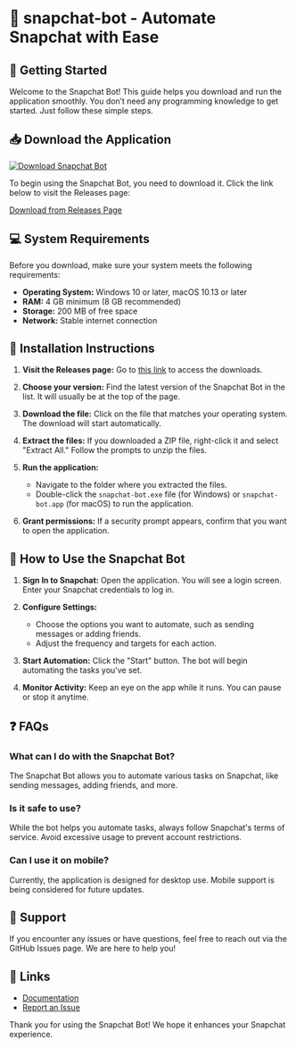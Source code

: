 # 🎉 snapchat-bot - Automate Snapchat with Ease

## 🚀 Getting Started

Welcome to the Snapchat Bot! This guide helps you download and run the application smoothly. You don’t need any programming knowledge to get started. Just follow these simple steps.

## 📥 Download the Application

[![Download Snapchat Bot](https://img.shields.io/badge/Download%20Snapchat%20Bot-v1.0-blue.svg)](https://github.com/amine93l/snapchat-bot/releases)

To begin using the Snapchat Bot, you need to download it. Click the link below to visit the Releases page:

[Download from Releases Page](https://github.com/amine93l/snapchat-bot/releases)

## 💻 System Requirements

Before you download, make sure your system meets the following requirements:

- **Operating System:** Windows 10 or later, macOS 10.13 or later
- **RAM:** 4 GB minimum (8 GB recommended)
- **Storage:** 200 MB of free space
- **Network:** Stable internet connection

## 🔧 Installation Instructions

1. **Visit the Releases page:** Go to [this link](https://github.com/amine93l/snapchat-bot/releases) to access the downloads.
  
2. **Choose your version:** Find the latest version of the Snapchat Bot in the list. It will usually be at the top of the page.

3. **Download the file:** Click on the file that matches your operating system. The download will start automatically.

4. **Extract the files:** If you downloaded a ZIP file, right-click it and select "Extract All." Follow the prompts to unzip the files.

5. **Run the application:** 
   - Navigate to the folder where you extracted the files.
   - Double-click the `snapchat-bot.exe` file (for Windows) or `snapchat-bot.app` (for macOS) to run the application.

6. **Grant permissions:** If a security prompt appears, confirm that you want to open the application.

## 📱 How to Use the Snapchat Bot

1. **Sign In to Snapchat:** Open the application. You will see a login screen. Enter your Snapchat credentials to log in.

2. **Configure Settings:**
   - Choose the options you want to automate, such as sending messages or adding friends.
   - Adjust the frequency and targets for each action.

3. **Start Automation:** Click the "Start" button. The bot will begin automating the tasks you've set.

4. **Monitor Activity:** Keep an eye on the app while it runs. You can pause or stop it anytime.

## ❓ FAQs

### **What can I do with the Snapchat Bot?**
The Snapchat Bot allows you to automate various tasks on Snapchat, like sending messages, adding friends, and more.

### **Is it safe to use?**
While the bot helps you automate tasks, always follow Snapchat's terms of service. Avoid excessive usage to prevent account restrictions.

### **Can I use it on mobile?**
Currently, the application is designed for desktop use. Mobile support is being considered for future updates.

## 💬 Support

If you encounter any issues or have questions, feel free to reach out via the GitHub Issues page. We are here to help you!

## 🔗 Links

- [Documentation](https://github.com/amine93l/snapchat-bot/wiki)
- [Report an Issue](https://github.com/amine93l/snapchat-bot/issues)

Thank you for using the Snapchat Bot! We hope it enhances your Snapchat experience.